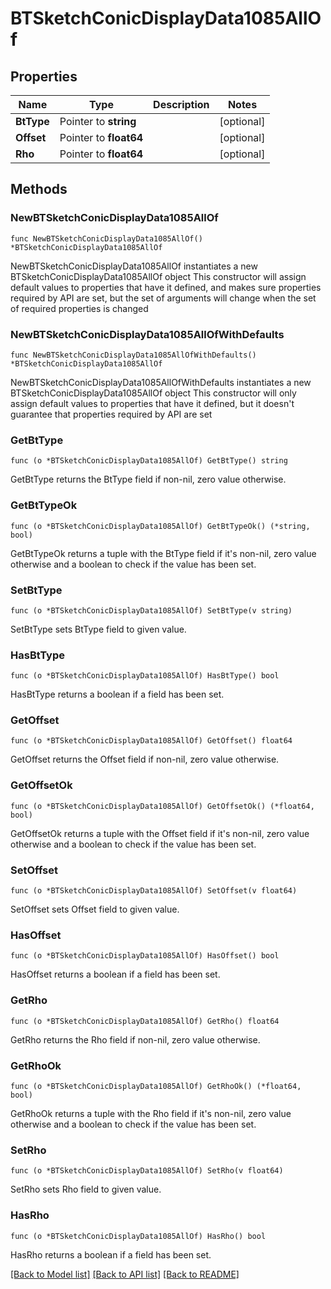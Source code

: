 # BTSketchConicDisplayData1085AllOf

## Properties

Name | Type | Description | Notes
------------ | ------------- | ------------- | -------------
**BtType** | Pointer to **string** |  | [optional] 
**Offset** | Pointer to **float64** |  | [optional] 
**Rho** | Pointer to **float64** |  | [optional] 

## Methods

### NewBTSketchConicDisplayData1085AllOf

`func NewBTSketchConicDisplayData1085AllOf() *BTSketchConicDisplayData1085AllOf`

NewBTSketchConicDisplayData1085AllOf instantiates a new BTSketchConicDisplayData1085AllOf object
This constructor will assign default values to properties that have it defined,
and makes sure properties required by API are set, but the set of arguments
will change when the set of required properties is changed

### NewBTSketchConicDisplayData1085AllOfWithDefaults

`func NewBTSketchConicDisplayData1085AllOfWithDefaults() *BTSketchConicDisplayData1085AllOf`

NewBTSketchConicDisplayData1085AllOfWithDefaults instantiates a new BTSketchConicDisplayData1085AllOf object
This constructor will only assign default values to properties that have it defined,
but it doesn't guarantee that properties required by API are set

### GetBtType

`func (o *BTSketchConicDisplayData1085AllOf) GetBtType() string`

GetBtType returns the BtType field if non-nil, zero value otherwise.

### GetBtTypeOk

`func (o *BTSketchConicDisplayData1085AllOf) GetBtTypeOk() (*string, bool)`

GetBtTypeOk returns a tuple with the BtType field if it's non-nil, zero value otherwise
and a boolean to check if the value has been set.

### SetBtType

`func (o *BTSketchConicDisplayData1085AllOf) SetBtType(v string)`

SetBtType sets BtType field to given value.

### HasBtType

`func (o *BTSketchConicDisplayData1085AllOf) HasBtType() bool`

HasBtType returns a boolean if a field has been set.

### GetOffset

`func (o *BTSketchConicDisplayData1085AllOf) GetOffset() float64`

GetOffset returns the Offset field if non-nil, zero value otherwise.

### GetOffsetOk

`func (o *BTSketchConicDisplayData1085AllOf) GetOffsetOk() (*float64, bool)`

GetOffsetOk returns a tuple with the Offset field if it's non-nil, zero value otherwise
and a boolean to check if the value has been set.

### SetOffset

`func (o *BTSketchConicDisplayData1085AllOf) SetOffset(v float64)`

SetOffset sets Offset field to given value.

### HasOffset

`func (o *BTSketchConicDisplayData1085AllOf) HasOffset() bool`

HasOffset returns a boolean if a field has been set.

### GetRho

`func (o *BTSketchConicDisplayData1085AllOf) GetRho() float64`

GetRho returns the Rho field if non-nil, zero value otherwise.

### GetRhoOk

`func (o *BTSketchConicDisplayData1085AllOf) GetRhoOk() (*float64, bool)`

GetRhoOk returns a tuple with the Rho field if it's non-nil, zero value otherwise
and a boolean to check if the value has been set.

### SetRho

`func (o *BTSketchConicDisplayData1085AllOf) SetRho(v float64)`

SetRho sets Rho field to given value.

### HasRho

`func (o *BTSketchConicDisplayData1085AllOf) HasRho() bool`

HasRho returns a boolean if a field has been set.


[[Back to Model list]](../README.md#documentation-for-models) [[Back to API list]](../README.md#documentation-for-api-endpoints) [[Back to README]](../README.md)


